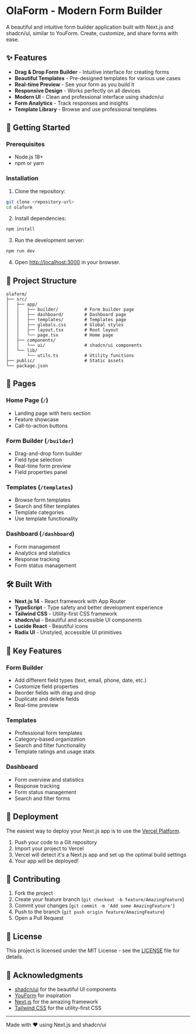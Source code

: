 # OlaForm - Modern Form Builder

A beautiful and intuitive form builder application built with Next.js and shadcn/ui, similar to YouForm. Create, customize, and share forms with ease.

## ✨ Features

- **Drag & Drop Form Builder** - Intuitive interface for creating forms
- **Beautiful Templates** - Pre-designed templates for various use cases
- **Real-time Preview** - See your form as you build it
- **Responsive Design** - Works perfectly on all devices
- **Modern UI** - Clean and professional interface using shadcn/ui
- **Form Analytics** - Track responses and insights
- **Template Library** - Browse and use professional templates

## 🚀 Getting Started

### Prerequisites

- Node.js 18+ 
- npm or yarn

### Installation

1. Clone the repository:
```bash
git clone <repository-url>
cd olaform
```

2. Install dependencies:
```bash
npm install
```

3. Run the development server:
```bash
npm run dev
```

4. Open [http://localhost:3000](http://localhost:3000) in your browser.

## 📁 Project Structure

```
olaform/
├── src/
│   ├── app/
│   │   ├── builder/          # Form builder page
│   │   ├── dashboard/        # Dashboard page
│   │   ├── templates/        # Templates page
│   │   ├── globals.css       # Global styles
│   │   ├── layout.tsx        # Root layout
│   │   └── page.tsx          # Home page
│   ├── components/
│   │   └── ui/               # shadcn/ui components
│   └── lib/
│       └── utils.ts          # Utility functions
├── public/                   # Static assets
└── package.json
```

## 🎨 Pages

### Home Page (`/`)
- Landing page with hero section
- Feature showcase
- Call-to-action buttons

### Form Builder (`/builder`)
- Drag-and-drop form builder
- Field type selection
- Real-time form preview
- Field properties panel

### Templates (`/templates`)
- Browse form templates
- Search and filter templates
- Template categories
- Use template functionality

### Dashboard (`/dashboard`)
- Form management
- Analytics and statistics
- Response tracking
- Form status management

## 🛠️ Built With

- **Next.js 14** - React framework with App Router
- **TypeScript** - Type safety and better development experience
- **Tailwind CSS** - Utility-first CSS framework
- **shadcn/ui** - Beautiful and accessible UI components
- **Lucide React** - Beautiful icons
- **Radix UI** - Unstyled, accessible UI primitives

## 🎯 Key Features

### Form Builder
- Add different field types (text, email, phone, date, etc.)
- Customize field properties
- Reorder fields with drag and drop
- Duplicate and delete fields
- Real-time preview

### Templates
- Professional form templates
- Category-based organization
- Search and filter functionality
- Template ratings and usage stats

### Dashboard
- Form overview and statistics
- Response tracking
- Form status management
- Search and filter forms

## 🚀 Deployment

The easiest way to deploy your Next.js app is to use the [Vercel Platform](https://vercel.com/new).

1. Push your code to a Git repository
2. Import your project to Vercel
3. Vercel will detect it's a Next.js app and set up the optimal build settings
4. Your app will be deployed!

## 🤝 Contributing

1. Fork the project
2. Create your feature branch (`git checkout -b feature/AmazingFeature`)
3. Commit your changes (`git commit -m 'Add some AmazingFeature'`)
4. Push to the branch (`git push origin feature/AmazingFeature`)
5. Open a Pull Request

## 📝 License

This project is licensed under the MIT License - see the [LICENSE](LICENSE) file for details.

## 🙏 Acknowledgments

- [shadcn/ui](https://ui.shadcn.com/) for the beautiful UI components
- [YouForm](https://youform.io/) for inspiration
- [Next.js](https://nextjs.org/) for the amazing framework
- [Tailwind CSS](https://tailwindcss.com/) for the utility-first CSS

---

Made with ❤️ using Next.js and shadcn/ui